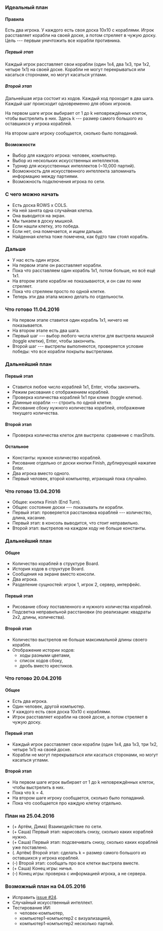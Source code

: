 ### Идеальный план

#### Правила

Есть два игрока.
У каждого есть своя доска 10x10 с кораблями.
Игрок расставляет корабли на своей доске, а потом стреляет в чужую доску.
Цель --- первым уничтожить все корабли противника.

##### Первый этап

Каждый игрок расставляет свои корабли (один 1x4, два 1x3, три 1x2, четыре 1x1) на своей доске.
Корабли не могут перекрываться или касаться сторонами, но могут касаться углами.

##### Второй этап

Дальнейшая игра состоит из ходов.
Каждый ход проходит в два шага.
Каждый шаг происходит одновременно для обоих игроков.

На первом шаге игрок выбирает от 1 до k неповреждённых клеток, чтобы выстрелить в них.
Здесь k --- размер самого большого из оставшихся у игрока кораблей.

На втором шаге игроку сообщается, сколько было попаданий.

#### Возможности

* Выбор для каждого игрока: человек, компьютер.
* Выбор из нескольких искусственных интеллектов.
* Турнир для искусственных интеллектов (~10,000 партий).
* Возможность для искусственного интеллекта запоминать информацию между партиями.
* Возможность подключения игрока по сети.

### С чего можно начать

* Есть доска ROWS x COLS.
* На ней занята одна случайная клетка.
* Она выводится на экран.
* Мы тыкаем в доску мышкой.
* Если нашли клетку, это победа.
* Если нет, она помечается, и ищем дальше.
* Найденная клетка тоже помечена, как будто там стоял корабль.

### Дальше

* У нас есть один игрок.
* На первом этапе он расставляет корабли.
* Пока что расставляем один корабль 1x1, потом больше, но всё ещё 1x1.
* На втором этапе корабли не показываются, и он сам по ним стреляет.
* Пока что стреляем просто по одной клетке.
* Теперь эти два этапа можно делать по отдельности.

### Что готово 11.04.2016

* На первом этапе ставится один корабль 1x1, ничего не показывается.
* На втором этапе есть два шага.
* Первый шаг --- выбор любого числа клеток для выстрела мышкой (toggle клетки), Enter, чтобы закончить.
* Второй шаг --- выстрелы выполняются, проверяется условие победы: что все корабли покрыты выстрелами.

### Дальнейший план

#### Первый этап

* Ставится любое число кораблей 1x1, Enter, чтобы закончить.
* Режим рисования с отображением кораблей.
* Проверка количества кораблей 1x1 при клике (toggle клетки).
* Длинные корабли --- строить по одной клетке.
* Рисование сбоку нужного количества кораблей, отображение текущего количества.

#### Второй этап

* Проверка количества клеток для выстрела: сравнение с maxShots.

#### Остальное

* Константы: нужное количество кораблей.
* Рисование отдельно от доски кнопки Finish, дублирующей нажатие Enter.
* Два игрока вместо одного.
* Первый человек, второй компьютер, играющий пока случайно.

### Что готово 13.04.2016

* Общее: кнопка Finish (End Turn).
* Общее: состояние доски --- показывать ли корабли.
* Первый этап: проверяется расстановка кораблей --- количество, длина, касание.
* Первый этап: в консоль выводится, что стоит неправильно.
* Второй этап: выстрелов на каждом ходу не больше константы.

### Дальнейший план

#### Общее

* Количество кораблей в структуре Board.
* История ходов в структуре Board.
* Сообщения на экране вместо консоли.
* Два игрока.
* Разделение сущностей: игрок 1, игрок 2, сервер, интерфейс.

#### Первый этап

* Рисование сбоку поставленного и нужного количества кораблей.
* Подсветка неправильной расстановки (по реализации: квадраты 2x2, длины, количества).

#### Второй этап

* Количество выстрелов не больше максимальной длины своего корабля.
* Отображение истории ходов:
  * ходы разными цветами,
  * список ходов сбоку,
  * дробь вместо крестиков.

### Что готово 20.04.2016

#### Общее

* Есть два игрока.
* Один человек, другой компьютер.
* У каждого есть своя доска 10x10 с кораблями.
* Игрок расставляет корабли на своей доске, а потом стреляет в чужую доску.

#### Первый этап

* Каждый игрок расставляет свои корабли (один 1x4, два 1x3, три 1x2, четыре 1x1) на своей доске.
* Корабли не могут перекрываться или касаться сторонами, но могут касаться углами.

#### Второй этап

* На первом шаге игрок выбирает от 1 до k неповреждённых клеток, чтобы выстрелить в них.
* Пока что k = 4.
* На втором шаге игроку сообщается, сколько было попаданий.
* Пока что сообщается про каждую клетку отдельно.

### План на 25.04.2016

* (+ Артём, Дима) Взаимодействие по сети.
* (+ Саша) Первый этап: нарисовать снизу, сколько каких кораблей нужно.
* (+ Саша) Первый этап: подсвечивать снизу, сколько каких кораблей уже поставлено.
* (. Артём) Второй этап: сделать k = размер самого большого из оставшихся у игрока кораблей.
* (-) Второй этап: сообщать про все клетки выстрела вместе.
* (+ Саша) Конец игры: ничья.
* (-) Конец игры: проверка с информацией игрока, а не сервера.

### Возможный план на 04.05.2016

* Исправить [issue #24](https://github.com/PML30-Algorithms/SeaBattle/issues/24).
* Случайный искусственный интеллект.
* Тестирование ИИ:
  * человек-компьютер,
  * компьютер1-компьютер2 с визуализацией,
  * компьютер1-компьютер2 несколько партий.

